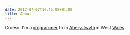 ```yaml
---
date: 2017-07-07T16:46:08+01:00
title: About
---
```


Croeso. I'm a [programmer](http://www.bloomberg.com/graphics/2015-paul-ford-what-is-code/)
from [Aberystwyth](https://en.wikipedia.org/wiki/Aberystwyth) in West
[Wales](https://en.wikipedia.org/wiki/Wales).
